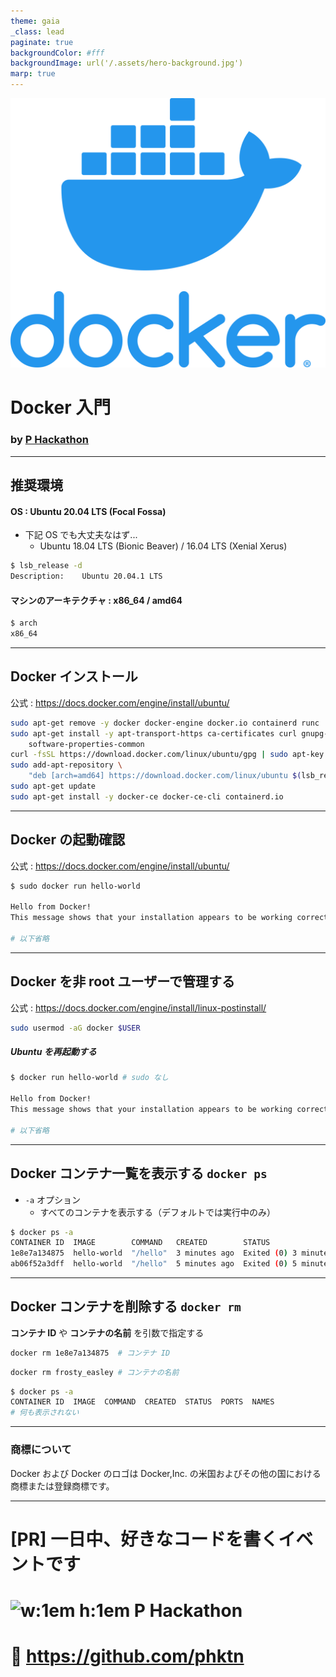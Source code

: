 ```yaml
---
theme: gaia
_class: lead
paginate: true
backgroundColor: #fff
backgroundImage: url('/.assets/hero-background.jpg')
marp: true
---
```


[phktn]: https://github.com/phktn
[avatar-phktn]: https://avatars.githubusercontent.com/phktn
[docker-logo]: /.assets/wrokshop/docker/vertical-logo-monochromatic.png
![bg left:40% 60%][docker-logo]

# **Docker 入門**

### by [P Hackathon][phktn]

---

## 推奨環境

#### **OS** : Ubuntu 20.04 LTS (Focal Fossa)

- 下記 OS でも大丈夫なはず...
    - Ubuntu 18.04 LTS (Bionic Beaver) / 16.04 LTS (Xenial Xerus)

``` bash
$ lsb_release -d
Description:	Ubuntu 20.04.1 LTS
```

#### **マシンのアーキテクチャ** : x86_64 / amd64

``` bash
$ arch
x86_64
```

---

## Docker インストール

公式 : https://docs.docker.com/engine/install/ubuntu/

``` bash
sudo apt-get remove -y docker docker-engine docker.io containerd runc
sudo apt-get install -y apt-transport-https ca-certificates curl gnupg-agent \
    software-properties-common
curl -fsSL https://download.docker.com/linux/ubuntu/gpg | sudo apt-key add -
sudo add-apt-repository \
    "deb [arch=amd64] https://download.docker.com/linux/ubuntu $(lsb_release -cs) stable"
sudo apt-get update
sudo apt-get install -y docker-ce docker-ce-cli containerd.io
```

---

## Docker の起動確認

公式 : https://docs.docker.com/engine/install/ubuntu/

``` bash
$ sudo docker run hello-world

Hello from Docker!
This message shows that your installation appears to be working correctly.

# 以下省略
```

---

## Docker を非 root ユーザーで管理する

公式 : https://docs.docker.com/engine/install/linux-postinstall/

``` bash
sudo usermod -aG docker $USER
```

##### **Ubuntu を再起動する**

``` bash
$ docker run hello-world # sudo なし

Hello from Docker!
This message shows that your installation appears to be working correctly.

# 以下省略
```

---

## Docker コンテナ一覧を表示する `docker ps`

- `-a` オプション
    - すべてのコンテナを表示する（デフォルトでは実行中のみ）

``` bash
$ docker ps -a
CONTAINER ID  IMAGE        COMMAND   CREATED        STATUS                    PORTS  NAMES
1e8e7a134875  hello-world  "/hello"  3 minutes ago  Exited (0) 3 minutes ago         charming_bell
ab06f52a3dff  hello-world  "/hello"  5 minutes ago  Exited (0) 5 minutes ago         frosty_easley
```

---

## Docker コンテナを削除する `docker rm`

**コンテナ ID** や **コンテナの名前** を引数で指定する

``` bash
docker rm 1e8e7a134875  # コンテナ ID
```

``` bash
docker rm frosty_easley # コンテナの名前
```

``` bash
$ docker ps -a
CONTAINER ID  IMAGE  COMMAND  CREATED  STATUS  PORTS  NAMES
# 何も表示されない
```

---

### 商標について

Docker および Docker のロゴは Docker,Inc. の米国およびその他の国における商標または登録商標です。

---

<!-- _class: lead -->
# <!--fit--> [PR] 一日中、好きなコードを書くイベントです
# <!--fit--> ![w:1em h:1em][avatar-phktn] P Hackathon
# <!--fit--> :link: https://github.com/phktn

